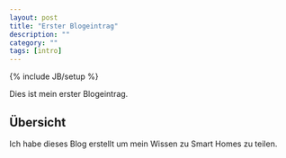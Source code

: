 ```yaml
---
layout: post
title: "Erster Blogeintrag"
description: ""
category: ""
tags: [intro]
---
```

{% include JB/setup %}

Dies ist mein erster Blogeintrag.

## Übersicht
Ich habe dieses Blog erstellt um mein Wissen zu Smart Homes zu teilen.

